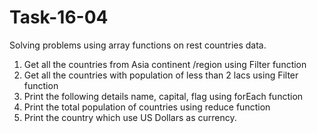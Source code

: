 # Task-16-04

Solving problems using array functions on rest countries data. 
1. Get all the countries from Asia continent /region using Filter function
2. Get all the countries with population of less than 2 lacs using Filter function
3. Print the following details name, capital, flag using forEach function
4. Print the total population of countries using reduce function
5. Print the country which use US Dollars as currency.
